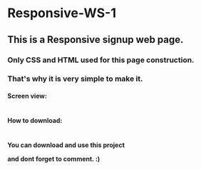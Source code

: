 # Responsive-WS-1

<h2> This is a Responsive signup web page.</h2>

<h3> Only CSS and HTML used for this page construction.</h3>

<h3> That's why it is very simple to make it.</h3>

<h4> <b>Screen view:</b></h4>

![]()

<h4>How to download:</h4>

![]()

<h4> You can download and use this project <br>

and dont forget to comment. :)</h4>
